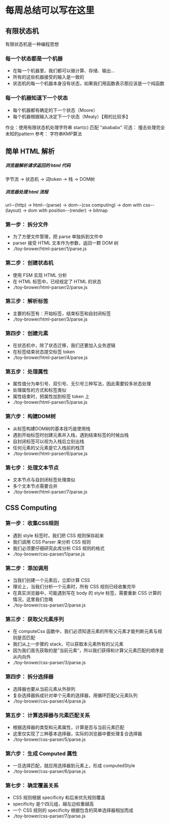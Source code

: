 # 每周总结可以写在这里

## 有限状态机
有限状态机是一种编程思想

### 每一个状态都是一个机器
- 在每一个机器里，我们都可以做计算、存储、输出...
- 所有的这些机器接受的输入是一致的
- 状态机的每一个机器本身没有状态，如果我们用函数表示那应该是一个纯函数

### 每一个机器知道下一个状态
- 每个机器都有确定的下一个状态（Moore）
- 每个机器根据输入决定下一个状态（Mealy）【用的比较多】

作业：使用有限状态机处理字符串
start(c)
匹配 "abababx"
可选： 撞击处理完全未知的pattern
参考： 字符串KMP算法

## 简单 HTML 解析

##### 浏览器解析请求返回的 html 代码 
字节流 -> 状态机 -> 词token -> 栈 -> DOM树

##### 浏览器处理 html 流程
url--(http) -> html--(parse) -> dom--(css computing) -> dom with css--(layout) -> dom with position--(render) -> bitmap

### 第一步： 拆分文件
- 为了方便文件管理，把 parse 单独拆到文件中
- parser 接受 HTML 文本作为参数，返回一颗 DOM 树
- ./toy-brower/html-parser/1/parse.js

### 第二步： 创建状态机
- 使用 FSM 实现 HTML 分析
- 在 HTML 标签中，已经规定了 HTML 的状态
- ./toy-brower/html-parser/2/parse.js

### 第三步： 解析标签
- 主要的标签有：开始标签，结束标签和自封闭标签
- ./toy-brower/html-parser/3/parse.js

### 第四步： 创建元素
- 在状态机中，除了状态迁移，我们还要加入业务逻辑
- 在标签结束状态提交标签 token
- ./toy-brower/html-parser/4/parse.js

### 第五步： 处理属性
- 属性值分为单引号、双引号、无引号三种写法，因此需要较多状态处理
- 处理属性的方式和标签类似
- 属性结束时，把属性加到标签 token 上
- ./toy-brower/html-parser/5/parse.js

### 第六步： 构建DOM树
- 从标签构建DOM树的基本技巧是使用栈
- 遇到开始标签时创建元素并入栈，遇到结束标签的时候出栈
- 自封闭标签可以视为入栈后立刻出栈
- 任何元素的父元素是它入栈前的栈顶
- ./toy-brower/html-parser/6/parse.js

### 第七步： 处理文本节点
- 文本节点与自封闭标签处理类似
- 多个文本节点需要合并
- ./toy-brower/html-parser/7/parse.js

## CSS Computing 

### 第一步： 收集CSS规则
- 遇到 style 标签时，我们把 CSS 规则保存起来
- 我们调用 CSS Parser 来分析 CSS 规则
- 我们必须要仔细研究此库分析 CSS 规则的格式
- ./toy-brower/css-parser/1/parse.js

### 第二步： 添加调用
- 当我们创建一个元素后，立即计算 CSS
- 理论上，当我们分析一个元素时，所有 CSS 规则已经收集完毕
- 在真实浏览器中，可能遇到写在 body 的 style 标签，需要重新 CSS 计算的情况，这里我们忽略
- ./toy-brower/css-parser/2/parse.js

### 第三步： 获取父元素序列
- 在 computeCss 函数中，我们必须知道元素的所有父元素才能判断元素与规则是否匹配
- 我们从上一步骤的 stack，可以获取本元素所有的父元素
- 因为我们首先获取的是”当前元素“，所以我们获得和计算父元素匹配的顺序是从内向外
- ./toy-brower/css-parser/3/parse.js

### 第四步： 拆分选择器
- 选择器也要从当前元素从外排列
- 复杂选择器拆成针对单个元素的选择器，用循环匹配父元素队列
- ./toy-brower/css-parser/4/parse.js

### 第五步： 计算选择器与元素匹配关系
- 根据选择器的类型和元素属性，计算是否与当前元素匹配
- 这里仅实现了三种基本选择器，实际的浏览器中要处理复合选择器
- ./toy-brower/css-parser/5/parse.js

### 第六步： 生成 Computed 属性
- 一旦选择匹配，就应用选择器到元素上，形成 computedStyle
- ./toy-brower/css-parser/6/parse.js

### 第七步： 确定覆盖关系
- CSS 规则根据 specificity 和后来优先规则覆盖
- specificity 是个四元组，越左边权重越高
- 一个 CSS 规则的 specificity 根据包含的简单选择器相加而成
- ./toy-brower/css-parser/7/parse.js